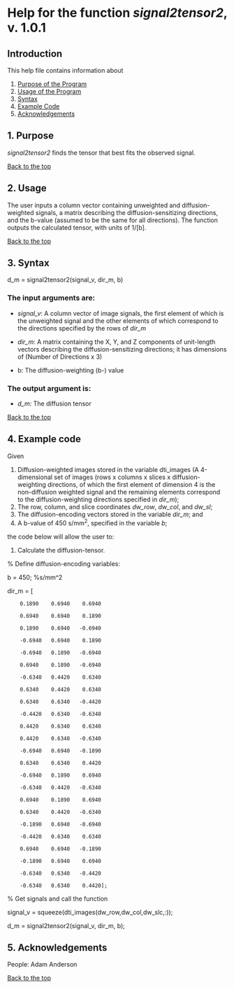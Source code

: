 # Help for the function <i>signal2tensor2</i>, v. 1.0.1

## Introduction

This help file contains information about
1) [Purpose of the Program](https://github.com/bdamon/MuscleDTI_Toolbox/blob/master/Help/Help-for-signal2tensor2.md#1-purpose)
2) [Usage of the Program](https://github.com/bdamon/MuscleDTI_Toolbox/blob/master/Help/Help-for-signal2tensor2.md#2-usage)
3) [Syntax](https://github.com/bdamon/MuscleDTI_Toolbox/blob/master/Help/Help-for-signal2tensor2.md#3-Syntax)
4) [Example Code](https://github.com/bdamon/MuscleDTI_Toolbox/blob/master/Help/Help-for-signal2tensor2.md#4-Example-Code)
5) [Acknowledgements](https://github.com/bdamon/MuscleDTI_Toolbox/blob/master/Help/Help-for-signal2tensor2.md#5-Acknowledgements)

## 1. Purpose
<i>signal2tensor2</i> finds the tensor that best fits the observed signal.

[Back to the top](https://github.com/bdamon/MuscleDTI_Toolbox/blob/master/Help/Help-for-signal2tensor2.md)

## 2. Usage
The user inputs a column vector containing unweighted and diffusion-weighted signals, a matrix describing the diffusion-sensitizing directions, and the b-value (assumed to be the same for all directions). The function outputs the calculated tensor, with units of 1/[b].

[Back to the top](https://github.com/bdamon/MuscleDTI_Toolbox/blob/master/Help/Help-for-signal2tensor2.md)

## 3. Syntax

d_m = signal2tensor2(signal_v, dir_m, b)

### The input arguments are:
* <i>signal_v</i>: A column vector of image signals, the first element of which is the unweighted signal and the other elements of which correspond to the directions specified by the rows of <i>dir_m </i>

* <i>dir_m</i>: A matrix containing the X, Y, and Z components of unit-length vectors describing the diffusion-sensitizing directions; it has dimensions of (Number of Directions x 3)

* b: The diffusion-weighting (b-) value

### The output argument is:
* <i>d_m</i>: The diffusion tensor

[Back to the top](https://github.com/bdamon/MuscleDTI_Toolbox/blob/master/Help/Help-for-signal2tensor2.md)

## 4. Example code

Given 

1. Diffusion-weighted images stored in the variable dti_images (A 4-dimensional set of images (rows x columns x slices x diffusion-weighting directions, of which the first element of dimension 4 is the non-diffusion weighted signal and the remaining elements correspond to the diffusion-weighting directions specified in <i>dir_m</i>); 
2. The row, column, and slice coordinates <i>dw_row</i>, <i>dw_col</i>, and <i>dw_sl</i>;
3. The diffusion-encoding vectors stored in the variable <i>dir_m</i>; and
4. A b-value of 450 s/mm<sup>2</sup>, specified in the variable <i>b</i>; 

the code below will allow the user to:

1. Calculate the diffusion-tensor.

% Define diffusion-encoding variables:

b = 450;          %s/mm^2

dir_m = [

        0.1890    0.6940    0.6940

        0.6940    0.6940    0.1890
        
        0.1890    0.6940   -0.6940
        
        -0.6940   0.6940    0.1890
        
        -0.6940   0.1890   -0.6940
        
        0.6940    0.1890   -0.6940
        
        -0.6340   0.4420    0.6340
        
        0.6340    0.4420    0.6340
        
        0.6340    0.6340   -0.4420
        
        -0.4420   0.6340   -0.6340
        
        0.4420    0.6340    0.6340
        
        0.4420    0.6340   -0.6340
        
        -0.6940   0.6940   -0.1890
        
        0.6340    0.6340    0.4420
        
        -0.6940   0.1890    0.6940
        
        -0.6340   0.4420   -0.6340
        
        0.6940    0.1890    0.6940
        
        0.6340    0.4420   -0.6340
        
        -0.1890   0.6940   -0.6940
        
        -0.4420   0.6340    0.6340
        
        0.6940    0.6940   -0.1890
        
        -0.1890   0.6940    0.6940
        
        -0.6340   0.6340   -0.4420
        
        -0.6340   0.6340    0.4420];

% Get signals and call the function

signal_v = squeeze(dti_images(dw_row,dw_col,dw_slc,:));

d_m = signal2tensor2(signal_v, dir_m, b);

## 5. Acknowledgements
People: Adam Anderson

[Back to the top](https://github.com/bdamon/MuscleDTI_Toolbox/blob/master/Help/Help-for-signal2tensor2.md)
